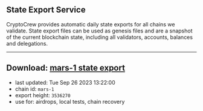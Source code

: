 ## State Export Service
CryptoCrew provides automatic daily state exports for all chains we validate. State export files can be used as genesis files and are a snapshot of the current blockchain state, including all validators, accounts, balances and delegations.

---
**Download: [mars-1 state export](https://dl.ccvalidators.com/SERVICE/mars/mars-1_export_3536270.json)**
---

- last updated: Tue Sep 26 2023 13:22:00
- chain id: `mars-1`
- export height: `3536270`
- use for: airdrops, local tests, chain recovery
